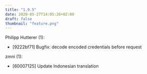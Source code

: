 ```yaml
---
title: "1.9.5"
date: 2020-05-27T14:05:26+02:00
draft: false
thumbnail: "feature.png"
---
```


Philipp Hutterer (1):
  * [9222bf71] Bugfix: decode encoded credentials before request

zmni (1):
  * [60007125] Update Indonesian translation

